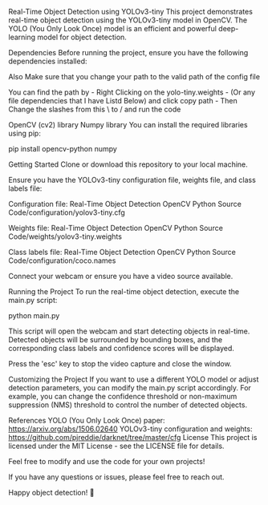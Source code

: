Real-Time Object Detection using YOLOv3-tiny
This project demonstrates real-time object detection using the YOLOv3-tiny model in OpenCV. 
The YOLO (You Only Look Once) model is an efficient and powerful deep-learning model for object detection.

Dependencies
Before running the project, ensure you have the following dependencies installed:

Also Make sure that you change your path to the valid path of the config file

You can find the path by - Right Clicking on the yolo-tiny.weights - (Or any file dependencies that I have Listd Below) and click copy path - Then Change the slashes from this \ to / and run the code


OpenCV (cv2) library
Numpy library
You can install the required libraries using pip:


pip install opencv-python numpy

Getting Started
Clone or download this repository to your local machine.

Ensure you have the YOLOv3-tiny configuration file, weights file, and class labels file:

Configuration file: Real-Time Object Detection OpenCV Python Source Code/configuration/yolov3-tiny.cfg

Weights file: Real-Time Object Detection OpenCV Python Source Code/weights/yolov3-tiny.weights

Class labels file: Real-Time Object Detection OpenCV Python Source Code/configuration/coco.names

Connect your webcam or ensure you have a video source available.

Running the Project
To run the real-time object detection, execute the main.py script:


python main.py

This script will open the webcam and start detecting objects in real-time. Detected objects will be surrounded by bounding boxes, and the corresponding class labels and confidence scores will be displayed.

Press the 'esc' key to stop the video capture and close the window.

Customizing the Project
If you want to use a different YOLO model or adjust detection parameters, you can modify the main.py script accordingly. For example, you can change the confidence threshold or non-maximum suppression (NMS) threshold to control the number of detected objects.

References
YOLO (You Only Look Once) paper: https://arxiv.org/abs/1506.02640
YOLOv3-tiny configuration and weights: https://github.com/pjreddie/darknet/tree/master/cfg
License
This project is licensed under the MIT License - see the LICENSE file for details.

Feel free to modify and use the code for your own projects!

If you have any questions or issues, please feel free to reach out.

Happy object detection! 🚀
